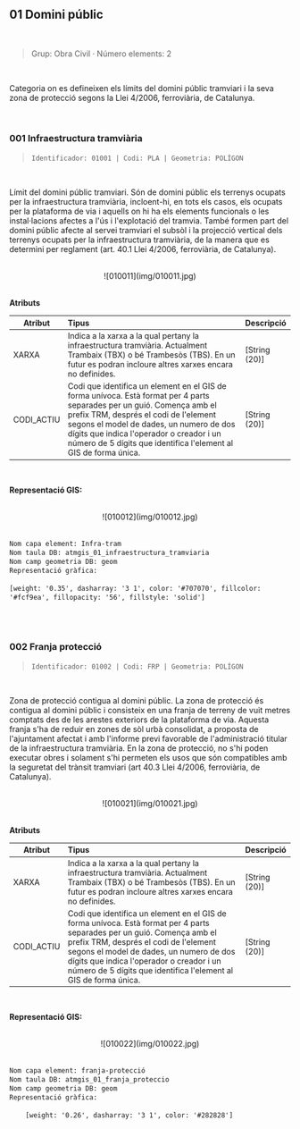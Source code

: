 ## 01 Domini públic

<br/>

>  Grup: Obra Civil · Número elements: 2

<br/>

Categoria on es defineixen els límits del domini públic tramviari i la seva zona de protecció segons la Llei 4/2006, ferroviària, de Catalunya.

<br/>

### 001 Infraestructura tramviària

> `Identificador: 01001 | Codi: PLA | Geometria: POLÍGON`

<br/>

Límit del domini públic tramviari. Són de domini públic els terrenys ocupats per la infraestructura tramviària, incloent-hi, en tots els casos, els ocupats per la plataforma de via i aquells on hi ha els elements funcionals o les instal·lacions afectes a l'ús i l'explotació del tramvia. També formen part del domini públic afecte al servei tramviari el subsòl i la projecció vertical dels terrenys ocupats per la infraestructura tramviària, de la manera que es determini per reglament (art. 40.1 Llei 4/2006, ferroviària, de Catalunya).

<br/>

<center>![010011](img/010011.jpg)</center>

<br/>

**Atributs**

| Atribut       | Tipus    | Descripció  |
| ------------- |:-------------| :-----|
| XARXA         | Indica a la xarxa a la qual pertany la infraestructura tramviària. Actualment Trambaix (TBX) o bé Trambesòs (TBS). En un futur es podran incloure altres xarxes encara no definides. | [String (20)] |
| CODI_ACTIU    | Codi que identifica un element en el GIS de forma unívoca. Està format per 4 parts separades per un guió. Comença amb el prefix TRM, després el codi de l'element segons el model de dades, un numero de dos dígits que indica l'operador o creador i un número de 5 dígits que identifica l'element al GIS de forma única.      |   [String (20)] |

<br/>

**Representació GIS:**

<br/>

<center>![010012](img/010012.jpg)</center>

<br/>

    Nom capa element: Infra-tram
    Nom taula DB: atmgis_01_infraestructura_tramviaria
    Nom camp geometria DB: geom
    Representació gràfica:

    [weight: '0.35', dasharray: '3 1', color: '#707070', fillcolor: '#fcf9ea', fillopacity: '56', fillstyle: 'solid']

<br/><br/>

### 002 Franja protecció

> `Identificador: 01002 | Codi: FRP | Geometria: POLÍGON`

<br/>

Zona de protecció contigua al domini públic. La zona de protecció és contigua al domini públic i consisteix en una franja de terreny de vuit metres comptats des de les arestes exteriors de la plataforma de via. Aquesta franja s'ha de reduir en zones de sòl urbà consolidat, a proposta de l'ajuntament afectat i amb l'informe previ favorable de l'administració titular de la infraestructura tramviària. En la zona de protecció, no s'hi poden executar obres i solament s'hi permeten els usos que són compatibles amb la seguretat del trànsit tramviari (art 40.3 Llei 4/2006, ferroviària, de Catalunya).

<br/>

<center>![010021](img/010021.jpg)</center>

<br/>

**Atributs**

| Atribut       | Tipus    | Descripció  |
| ------------- |:-------------| :-----|
| XARXA         | Indica a la xarxa a la qual pertany la infraestructura tramviària. Actualment Trambaix (TBX) o bé Trambesòs (TBS). En un futur es podran incloure altres xarxes encara no definides. | [String (20)] |
| CODI_ACTIU    | Codi que identifica un element en el GIS de forma unívoca. Està format per 4 parts separades per un guió. Comença amb el prefix TRM, després el codi de l'element segons el model de dades, un numero de dos dígits que indica l'operador o creador i un número de 5 dígits que identifica l'element al GIS de forma única.      |   [String (20)] |

<br/>

**Representació GIS:**

<br/>

<center>![010022](img/010022.jpg)</center>

<br/>

    Nom capa element: franja-protecció
    Nom taula DB: atmgis_01_franja_proteccio
    Nom camp geometria DB: geom
    Representació gràfica:

        [weight: '0.26', dasharray: '3 1', color: '#282828']
